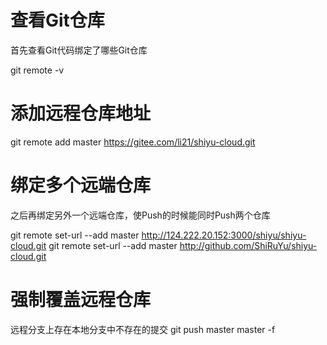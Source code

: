 # 查看Git仓库
首先查看Git代码绑定了哪些Git仓库

git remote -v

# 添加远程仓库地址
git remote add master https://gitee.com/li21/shiyu-cloud.git

# 绑定多个远端仓库
之后再绑定另外一个远端仓库，使Push的时候能同时Push两个仓库

git remote set-url --add master http://124.222.20.152:3000/shiyu/shiyu-cloud.git
git remote set-url --add master http://github.com/ShiRuYu/shiyu-cloud.git

# 强制覆盖远程仓库
远程分支上存在本地分支中不存在的提交
git push master master -f